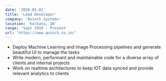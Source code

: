 ```yaml
---
date: '2020-01-01'
title: 'Lead Developer'
company: 'Quinch Systems'
location: 'Kolkata, IN'
range: 'Sept 2019 - Present'
url: 'https://www.quinch.co.in/'
---
```


- Deploy Machine Learning and Image Processing pipelines and generate beautiful UI to manage the tasks
- Write modern, performant and maintainable code for a diverse array of clients and internal projects
- Work on realtime architectures to keep IOT data synced and provide relevant analytics to clients
